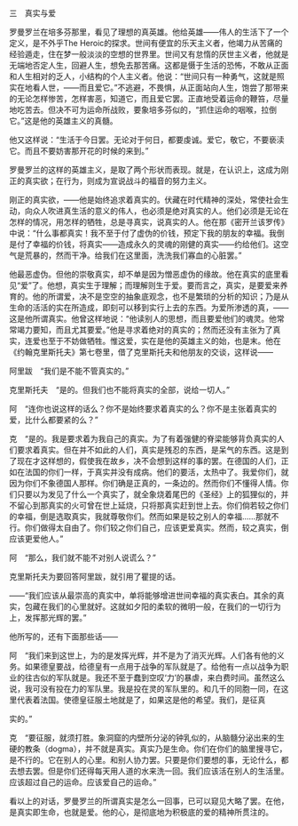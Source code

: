 三　真实与爱

  

罗曼罗兰在培多芬那里，看见了理想的真英雄。他给英雄——伟人的生活下了一个定义，是不外乎The Heroic的探求。世间有便宜的乐天主义者，他竭力从苦痛的经验遁走，住在梦一般淡淡的空想的世界里。世间又有怠惰的厌世主义者，他就是无端地否定人生，回避人生，想免去那苦痛。这都是慑于生活的恐怖，不敢从正面和人生相对的乏人，小结构的个人主义者。他说：“世间只有一种勇气，这就是照实在地看人世，——而且爱它。”不逃避，不畏惧，从正面站向人生，饱尝了那带来的无论怎样惨苦，怎样害恶，知道它，而且爱它罢。正直地受着运命的鞭笞，尽量地吃苦去。但决不可为运命所战败，要象培多芬似的，“抓住运命的咽喉，拉倒它。”这是他的英雄主义的真髓。

他又这样说：“生活于今日罢。无论对于何日，都要虔诚。爱它，敬它，不要亵渎它。而且不要妨害那开花的时候的来到。”

罗曼罗兰的这样的英雄主义，是取了两个形状而表现。就是，在认识上，这成为刚正的真实欲；在行为，则成为宣说战斗的福音的努力主义。

刚正的真实欲，——他是始终追求着真实的。伏藏在时代精神的深处，常使社会生动，向众人吹进真生活的意义的伟人，也必须是绝对真实的人。他们必须是无论在怎样的情况，用怎样的牺牲，总是寻真实，说真实的人。他在那《密开兰该罗传》中说：“什么事都真实！我不至于付了虚伪的价钱，预定下我的朋友的幸福。我倒是付了幸福的价钱，将真实——造成永久的灵魂的刚健的真实——约给他们。这空气是荒暴的，然而干净。给我们在这里面，洗洗我们寡血的心脏罢。”

他最恶虚伪。但他的崇敬真实，却不单是因为憎恶虚伪的缘故。他在真实的底里看见“爱”了。他想，真实生于理解；而理解则生于爱。要而言之，真实，是要爱来养育的。他的所谓爱，决不是空空的抽象底观念，也不是繁琐的分析的知识；乃是从生命的活活的实在所造成，即刻可以移到实行上去的东西。为爱所渗透的真，——这是他所谓真实。他曾这样地说：“他读别人的思想，而且要爱他们的魂灵。他常常竭力要知，而且尤其要爱。”他是寻求着绝对的真实的；然而还没有主张为了真实，连爱也至于不妨做牺牲。惟这爱，实在是他的英雄主义的始，也是末。他在《约翰克里斯托夫》第七卷里，借了克里斯托夫和他朋友的交谈，这样说——

  

阿里跋　“我们是不能不管真实的。”

克里斯托夫　“是的。但我们也不能将真实的全部，说给一切人。”

阿　“连你也说这样的话么？你不是始终要求着真实的么？你不是主张着真实的爱，比什么都要紧的么？”

克　“是的。我是要求着为我自己的真实。为了有着强健的脊梁能够背负真实的人们要求着真实。但在并不如此的人们，真实是残忍的东西，是呆气的东西。这是到了现在才这样想的，假使我在故乡，决不会想到这样的事的罢。在德国的人们，正如在法国的你们一样，于真实并没有成病。他们的要活，太热中了。我爱你们，就因为你们不象德国人那样。你们确是正真的，一条边的。然而你们不懂得人情。你们只要以为发见了什么一个真实了，就全象烧着尾巴的《圣经》上的狐狸似的，并不留心到那真实的火可曾在世上延烧，只将那真实赶到世上去。你们倘若较之你们的幸福，倒是选取真实，我就尊敬你们。然而如果是较之别人的幸福……那就不行。你们做得太自由了。你们较之你们自己，应该更爱真实。然而，较之真实，倒应该更爱他人。”

阿　“那么，我们就不能不对别人说谎么？”

  

克里斯托夫为要回答阿里跋，就引用了瞿提的话。

  

——“我们应该从最崇高的真实中，单将能够增进世间幸福的真实表白。其余的真实，包藏在我们的心里就好。这就如夕阳的柔软的微明一般，在我们的一切行为上，发挥那光辉的罢。”

  

他所写的，还有下面那些话——

  

阿　“我们来到这世上，为的是发挥光辉，并不是为了消灭光辉。人们各有他的义务。如果德皇要战，给德皇有一点用于战争的军队就是了。给他有一点以战争为职业的往古似的军队就是。我还不至于蠢到空叹‘力’的暴虐，来白费时间。虽然这么说，我可没有投在力的军队里。我是投在灵的军队里的。和几千的同胞一同，在这里代表着法国。使德皇征服土地就是了，如果这是他的希望。我们，是征真

实的。”

克　“要征服，就须打胜。象洞窟的内壁所分泌的钟乳似的，从脑髓分泌出来的生硬的教条（dogma），并不就是真实。真实乃是生命。你们在你们的脑里搜寻它，是不行的。它在别人的心里。和别人协力罢。只要是你们要想的事，无论什么，都去想去罢。但是你们还得每天用人道的水来洗一回。我们应该活在别人的生活里。应该超过自己的运命。应该爱自己的运命。”

  

看以上的对话，罗曼罗兰的所谓真实是怎么一回事，已可以窥见大略了罢。在他，是真实即生命，也就是爱。他的心，是彻底地为积极底的爱的精神所贯注的。